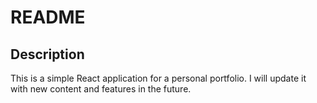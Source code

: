 # README

## Description
This is a simple React application for a personal portfolio. I will update it with new content and features in the future.